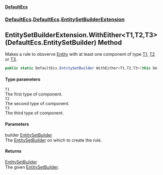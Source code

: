 #### [DefaultEcs](./index.md 'index')
### [DefaultEcs](./index.md 'index').[DefaultEcs](./DefaultEcs.md 'DefaultEcs').[EntitySetBuilderExtension](./DefaultEcs-EntitySetBuilderExtension.md 'DefaultEcs.EntitySetBuilderExtension')
## EntitySetBuilderExtension.WithEither&lt;T1,T2,T3&gt;(DefaultEcs.EntitySetBuilder) Method
Makes a rule to obsverve [Entity](./DefaultEcs-Entity.md 'DefaultEcs.Entity') with at least one component of type [T1](#DefaultEcs-EntitySetBuilderExtension-WithEither-T1_T2_T3-(DefaultEcs-EntitySetBuilder)-T1 'DefaultEcs.EntitySetBuilderExtension.WithEither&lt;T1,T2,T3&gt;(DefaultEcs.EntitySetBuilder).T1'), [T2](#DefaultEcs-EntitySetBuilderExtension-WithEither-T1_T2_T3-(DefaultEcs-EntitySetBuilder)-T2 'DefaultEcs.EntitySetBuilderExtension.WithEither&lt;T1,T2,T3&gt;(DefaultEcs.EntitySetBuilder).T2') or [T3](#DefaultEcs-EntitySetBuilderExtension-WithEither-T1_T2_T3-(DefaultEcs-EntitySetBuilder)-T3 'DefaultEcs.EntitySetBuilderExtension.WithEither&lt;T1,T2,T3&gt;(DefaultEcs.EntitySetBuilder).T3').  
```C#
public static DefaultEcs.EntitySetBuilder WithEither<T1,T2,T3>(this DefaultEcs.EntitySetBuilder builder);
```
#### Type parameters
<a name='DefaultEcs-EntitySetBuilderExtension-WithEither-T1_T2_T3-(DefaultEcs-EntitySetBuilder)-T1'></a>
`T1`  
The first type of component.  
<a name='DefaultEcs-EntitySetBuilderExtension-WithEither-T1_T2_T3-(DefaultEcs-EntitySetBuilder)-T2'></a>
`T2`  
The second type of component.  
<a name='DefaultEcs-EntitySetBuilderExtension-WithEither-T1_T2_T3-(DefaultEcs-EntitySetBuilder)-T3'></a>
`T3`  
The third type of component.  
#### Parameters
<a name='DefaultEcs-EntitySetBuilderExtension-WithEither-T1_T2_T3-(DefaultEcs-EntitySetBuilder)-builder'></a>
builder [EntitySetBuilder](./DefaultEcs-EntitySetBuilder.md 'DefaultEcs.EntitySetBuilder')  
The [EntitySetBuilder](./DefaultEcs-EntitySetBuilder.md 'DefaultEcs.EntitySetBuilder') on which to create the rule.  
#### Returns
[EntitySetBuilder](./DefaultEcs-EntitySetBuilder.md 'DefaultEcs.EntitySetBuilder')  
The given [EntitySetBuilder](./DefaultEcs-EntitySetBuilder.md 'DefaultEcs.EntitySetBuilder').  
